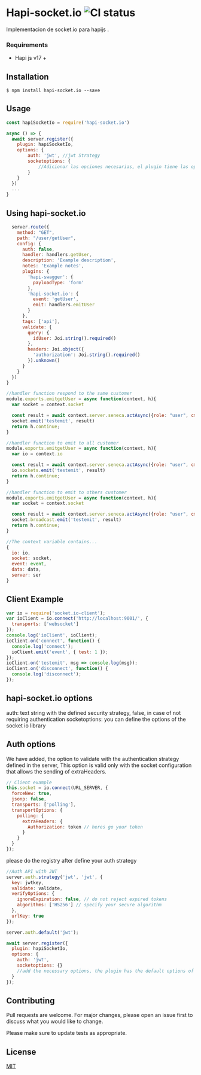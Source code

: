 # Hapi-socket.io ![CI status](https://img.shields.io/badge/build-passing-brightgreen.svg)

Implementacion de socket.io para hapijs .

### Requirements

- Hapi js v17 +

## Installation

`$ npm install hapi-socket.io --save`

## Usage

```js
const hapiSocketIo = require('hapi-socket.io')

async () => {
  await server.register({
    plugin: hapiSocketIo,
    options: {
        auth: 'jwt', //jwt Strategy
        socketoptions: {
            //Adicionar las opciones necesarias, el plugin tiene las opciones por defecto de socket.io las cuales puede ver en https://socket.io/docs/server-api/#new-server-httpserver-options
        }
    }
  })
  ...
}
```

## Using hapi-socket.io

```js
  server.route({
    method: "GET",
    path: "/user/getUser",
    config: {
      auth: false,
      handler: handlers.getUser,
      description: 'Example description',
      notes: 'Example notes',
      plugins: {
        'hapi-swagger': {
          payloadType: 'form'
        },
        'hapi-socket.io': {
          event: 'getUser',
          emit: handlers.emitUser
        }
      },
      tags: ['api'],
      validate: {
        query: {
          idUser: Joi.string().required()
        },
        headers: Joi.object({
          'authorization': Joi.string().required()
        }).unknown()
      }
    }
  })
}

//handler function respond to the same customer
module.exports.emitgetUser = async function(context, h){
  var socket = context.socket

  const result = await context.server.seneca.actAsync({role: "user", cmd: "getUser", payload : context.data, token : ""});
  socket.emit('testemit', result)
  return h.continue;
}

//handler function to emit to all customer
module.exports.emitgetUser = async function(context, h){
  var io = context.io

  const result = await context.server.seneca.actAsync({role: "user", cmd: "getUser", payload : context.data, token : ""});
  io.sockets.emit('testemit', result)
  return h.continue;
}

//handler function to emit to others customer
module.exports.emitgetUser = async function(context, h){
  var socket = context.socket

  const result = await context.server.seneca.actAsync({role: "user", cmd: "getUser", payload : context.data, token : ""});
  socket.broadcast.emit('testemit', result)
  return h.continue;
}

//The context variable contains...
{
  io: io,
  socket: socket,
  event: event,
  data: data,
  server: ser
}
```

## Client Example

```js
var io = require('socket.io-client');
var ioClient = io.connect('http://localhost:9001/', {
  transports: ['websocket']
});
console.log('ioClient', ioClient);
ioClient.on('connect', function() {
  console.log('connect');
  ioClient.emit('event', { test: 1 });
});
ioClient.on('testemit', msg => console.log(msg));
ioClient.on('disconnect', function() {
  console.log('disconnect');
});
```

## hapi-socket.io options

auth: text string with the defined security strategy, false, in case of not requiring authentication
socketoptions: you can define the options of the socket io library

## Auth options

We have added, the option to validate with the authentication strategy defined in the server, This option is valid only with the socket configuration that allows the sending of extraHeaders.

```js
// Client example
this.socket = io.connect(URL_SERVER, {
  forceNew: true,
  jsonp: false,
  transports: ['polling'],
  transportOptions: {
    polling: {
      extraHeaders: {
        Authorization: token // heres go your token
      }
    }
  }
});
```

please do the registry after define your auth strategy

```js
//Auth API with JWT
server.auth.strategy('jwt', 'jwt', {
  key: jwtkey,
  validate: validate,
  verifyOptions: {
    ignoreExpiration: false, // do not reject expired tokens
    algorithms: ['HS256'] // specify your secure algorithm
  },
  urlKey: true
});

server.auth.default('jwt');

await server.register({
  plugin: hapiSocketIo,
  options: {
    auth: 'jwt',
    socketoptions: {}
    //add the necessary options, the plugin has the default options of socket.io which you can see in https://socket.io/docs/server-api/#new-server-httpserver-options
  }
});
```

## Contributing

Pull requests are welcome. For major changes, please open an issue first to discuss what you would like to change.

Please make sure to update tests as appropriate.

## License

[MIT](https://choosealicense.com/licenses/mit/)

```

```
